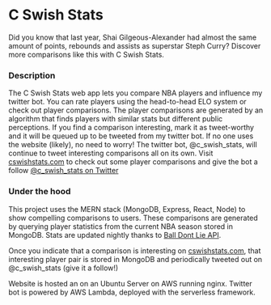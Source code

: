 # C Swish Stats

Did you know that last year, Shai Gilgeous-Alexander had almost the same amount of points, rebounds and assists as superstar Steph Curry? Discover more comparisons like this with C Swish Stats.

### Description

The C Swish Stats web app lets you compare NBA players and influence my twitter bot.  You can rate players using the head-to-head ELO system or check out player comparisons. The player comparisons are generated by an algorithm that finds players with similar stats but different public perceptions. If you find a comparison interesting, mark it as tweet-worthy and it will be queued up to be tweeted from my twitter bot.  If no one uses the website (likely), no need to worry!  The twitter bot, @c_swish_stats, will continue to tweet interesting comparisons all on its own.  Visit <a href="https://cswishstats.com" target="_blank">cswishstats.com</a> to check out some player comparisons and give the bot a follow <a href="http://twitter.com/c_swish_stats/" target="_blank">@c_swish_stats on Twitter</a>

### Under the hood

This project uses the MERN stack (MongoDB, Express, React, Node) to show compelling comparisons to users. These comparisons are generated by querying player statistics from the current NBA season stored in MongoDB. Stats are updated nightly thanks to <a href="https://www.balldontlie.io" target="_blank">Ball Dont Lie API</a>.

Once you indicate that a comparison is interesting on <a href="http://www.cswishstats.com" target="_blank">cswishstats.com</a>, that interesting player pair is stored in MongoDB and periodically tweeted out on @c_swish_stats (give it a follow!)

Website is hosted an on an Ubuntu Server on AWS running nginx.
Twitter bot is powered by AWS Lambda, deployed with the serverless framework.
